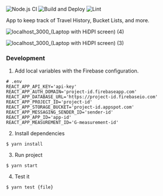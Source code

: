 ![Node.js CI](https://github.com/mateus/journey/workflows/Node.js%20CI/badge.svg)
![Build and Deploy](https://github.com/mateus/journey/workflows/Build%20and%20Deploy/badge.svg)
![Lint](https://github.com/mateus/journey/workflows/Lint/badge.svg)


App to keep track of Travel History, Bucket Lists, and more.

![localhost_3000_(Laptop with HiDPI screen) (4)](https://user-images.githubusercontent.com/2091116/87844996-ce49a480-c890-11ea-8974-0a9e3bb63715.png)

![localhost_3000_(Laptop with HiDPI screen) (3)](https://user-images.githubusercontent.com/2091116/87844978-b83be400-c890-11ea-8dd0-e851e6a9f6fd.png)



### Development

1. Add local variables with the Firebase configuration.

```
# .env
REACT_APP_API_KEY='api-key'
REACT_APP_AUTH_DOMAIN='project-id.firebaseapp.com'
REACT_APP_DATABASE_URL='https://project-id.firebaseio.com'
REACT_APP_PROJECT_ID='project-id'
REACT_APP_STORAGE_BUCKET='project-id.appspot.com'
REACT_APP_MESSAGING_SENDER_ID='sender-id'
REACT_APP_APP_ID='app-id'
REACT_APP_MEASUREMENT_ID='G-measurement-id'
```

2. Install dependencies

`$ yarn install`

3. Run project

`$ yarn start`

4. Test it

`$ yarn test {file}`
